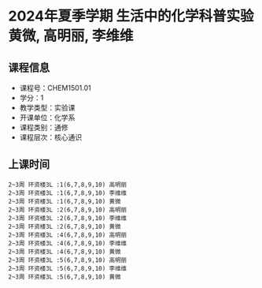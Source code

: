 # 2024年夏季学期 生活中的化学科普实验 黄微, 高明丽, 李维维






## 课程信息

- 课程号：CHEM1501.01
- 学分：1
- 教学类型：实验课
- 开课单位：化学系
- 课程类别：通修
- 课程层次：核心通识

## 上课时间

```
2~3周 环资楼3L :1(6,7,8,9,10) 高明丽
2~3周 环资楼3L :1(6,7,8,9,10) 李维维
2~3周 环资楼3L :1(6,7,8,9,10) 黄微
2~3周 环资楼3L :2(6,7,8,9,10) 高明丽
2~3周 环资楼3L :2(6,7,8,9,10) 李维维
2~3周 环资楼3L :2(6,7,8,9,10) 黄微
2~3周 环资楼3L :4(6,7,8,9,10) 高明丽
2~3周 环资楼3L :4(6,7,8,9,10) 李维维
2~3周 环资楼3L :4(6,7,8,9,10) 黄微
2~3周 环资楼3L :5(6,7,8,9,10) 高明丽
2~3周 环资楼3L :5(6,7,8,9,10) 李维维
2~3周 环资楼3L :5(6,7,8,9,10) 黄微
```

